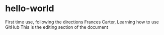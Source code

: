 # hello-world
First time use, following the directions
Frances Carter, Learning how to use GitHub
This is the editing section of the document
